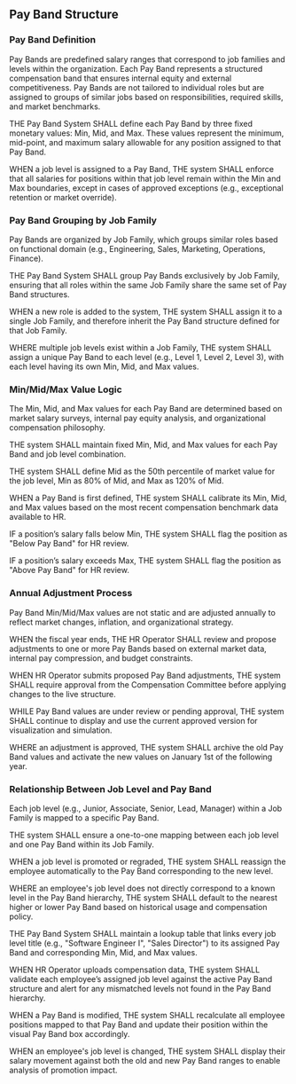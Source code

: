 ## Pay Band Structure

### Pay Band Definition

Pay Bands are predefined salary ranges that correspond to job families and levels within the organization. Each Pay Band represents a structured compensation band that ensures internal equity and external competitiveness. Pay Bands are not tailored to individual roles but are assigned to groups of similar jobs based on responsibilities, required skills, and market benchmarks.

THE Pay Band System SHALL define each Pay Band by three fixed monetary values: Min, Mid, and Max. These values represent the minimum, mid-point, and maximum salary allowable for any position assigned to that Pay Band.

WHEN a job level is assigned to a Pay Band, THE system SHALL enforce that all salaries for positions within that job level remain within the Min and Max boundaries, except in cases of approved exceptions (e.g., exceptional retention or market override).

### Pay Band Grouping by Job Family

Pay Bands are organized by Job Family, which groups similar roles based on functional domain (e.g., Engineering, Sales, Marketing, Operations, Finance).

THE Pay Band System SHALL group Pay Bands exclusively by Job Family, ensuring that all roles within the same Job Family share the same set of Pay Band structures.

WHEN a new role is added to the system, THE system SHALL assign it to a single Job Family, and therefore inherit the Pay Band structure defined for that Job Family.

WHERE multiple job levels exist within a Job Family, THE system SHALL assign a unique Pay Band to each level (e.g., Level 1, Level 2, Level 3), with each level having its own Min, Mid, and Max values.

### Min/Mid/Max Value Logic

The Min, Mid, and Max values for each Pay Band are determined based on market salary surveys, internal pay equity analysis, and organizational compensation philosophy.

THE system SHALL maintain fixed Min, Mid, and Max values for each Pay Band and job level combination.

THE system SHALL define Mid as the 50th percentile of market value for the job level, Min as 80% of Mid, and Max as 120% of Mid.

WHEN a Pay Band is first defined, THE system SHALL calibrate its Min, Mid, and Max values based on the most recent compensation benchmark data available to HR.

IF a position’s salary falls below Min, THE system SHALL flag the position as "Below Pay Band" for HR review.

IF a position’s salary exceeds Max, THE system SHALL flag the position as "Above Pay Band" for HR review.

### Annual Adjustment Process

Pay Band Min/Mid/Max values are not static and are adjusted annually to reflect market changes, inflation, and organizational strategy.

WHEN the fiscal year ends, THE HR Operator SHALL review and propose adjustments to one or more Pay Bands based on external market data, internal pay compression, and budget constraints.

WHEN HR Operator submits proposed Pay Band adjustments, THE system SHALL require approval from the Compensation Committee before applying changes to the live structure.

WHILE Pay Band values are under review or pending approval, THE system SHALL continue to display and use the current approved version for visualization and simulation.

WHERE an adjustment is approved, THE system SHALL archive the old Pay Band values and activate the new values on January 1st of the following year.

### Relationship Between Job Level and Pay Band

Each job level (e.g., Junior, Associate, Senior, Lead, Manager) within a Job Family is mapped to a specific Pay Band.

THE system SHALL ensure a one-to-one mapping between each job level and one Pay Band within its Job Family.

WHEN a job level is promoted or regraded, THE system SHALL reassign the employee automatically to the Pay Band corresponding to the new level.

WHERE an employee's job level does not directly correspond to a known level in the Pay Band hierarchy, THE system SHALL default to the nearest higher or lower Pay Band based on historical usage and compensation policy.

THE Pay Band System SHALL maintain a lookup table that links every job level title (e.g., "Software Engineer I", "Sales Director") to its assigned Pay Band and corresponding Min, Mid, and Max values.

WHEN HR Operator uploads compensation data, THE system SHALL validate each employee’s assigned job level against the active Pay Band structure and alert for any mismatched levels not found in the Pay Band hierarchy.

WHEN a Pay Band is modified, THE system SHALL recalculate all employee positions mapped to that Pay Band and update their position within the visual Pay Band box accordingly.

WHEN an employee's job level is changed, THE system SHALL display their salary movement against both the old and new Pay Band ranges to enable analysis of promotion impact.